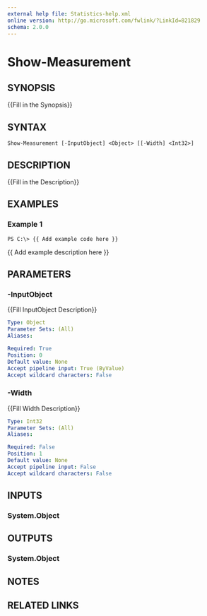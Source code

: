 ```yaml
---
external help file: Statistics-help.xml
online version: http://go.microsoft.com/fwlink/?LinkId=821829
schema: 2.0.0
---
```


# Show-Measurement

## SYNOPSIS
{{Fill in the Synopsis}}

## SYNTAX

```
Show-Measurement [-InputObject] <Object> [[-Width] <Int32>]
```

## DESCRIPTION
{{Fill in the Description}}

## EXAMPLES

### Example 1
```
PS C:\> {{ Add example code here }}
```

{{ Add example description here }}

## PARAMETERS

### -InputObject
{{Fill InputObject Description}}

```yaml
Type: Object
Parameter Sets: (All)
Aliases: 

Required: True
Position: 0
Default value: None
Accept pipeline input: True (ByValue)
Accept wildcard characters: False
```

### -Width
{{Fill Width Description}}

```yaml
Type: Int32
Parameter Sets: (All)
Aliases: 

Required: False
Position: 1
Default value: None
Accept pipeline input: False
Accept wildcard characters: False
```

## INPUTS

### System.Object


## OUTPUTS

### System.Object

## NOTES

## RELATED LINKS

